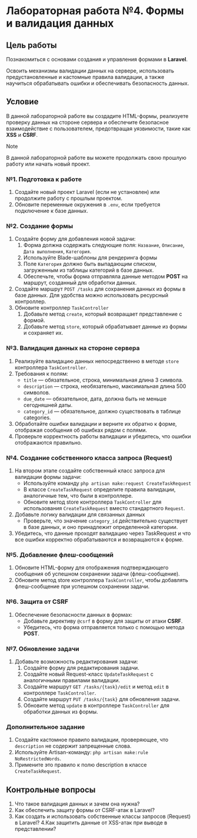 # Лабораторная работа №4. Формы и валидация данных

## Цель работы

Познакомиться с основами создания и управления формами в **Laravel**.

Освоить механизмы валидации данных на сервере, использовать предустановленные и кастомные правила валидации, а также научиться обрабатывать ошибки и обеспечивать безопасность данных.

## Условие

В данной лабораторной работе вы создадите HTML-формы, реализуете проверку данных на стороне сервера и обеспечите безопасное взаимодействие с пользователем, предотвращая уязвимости, такие как **XSS** и **CSRF**.

> [!NOTE]
> В данной лабораторной работе вы можете продолжать свою прошлую работу или начать новый проект.

### №1. Подготовка к работе

1. Создайте новый проект Laravel (если не установлен) или продолжите работу с прошлым проектом.
2. Обновите переменные окружения в `.env`, если требуется подключение к базе данных.

### №2. Создание формы

1. Создайте форму для добавления новой задачи:
   1. Форма должна содержать следующие поля: `Название`, `Описание`, `Дата выполнения`, `Категория`.
   2. Используйте Blade-шаблоны для рендеринга формы
   3. Поле `Категория` должно быть выпадающим списком, загруженным из таблицы категорий в базе данных.
   4. Обеспечьте, чтобы форма отправляла данные методом **POST** на маршрут, созданный для обработки данных.
2. Создайте маршрут `POST /tasks` для сохранения данных из формы в базе данных. Для удобства можно использовать ресурсный контроллер.
3. Обновите контроллер `TaskController`
   1. Добавьте метод `create`, который возвращает представление с формой.
   2. Добавьте метод `store`, который обрабатывает данные из формы и сохраняет их.

### №3. Валидация данных на стороне сервера

1. Реализуйте валидацию данных непосредственно в методе `store` контроллера `TaskController`.
2. Требования к полям:
   - `title` — обязательное, строка, минимальная длина 3 символа.
   - `description` — строка, необязательно, максимальная длина 500 символов.
   - `due_date` — обязательное, дата, должна быть не меньше сегодняшней даты.
   - `category_id` — обязательное, должно существовать в таблице categories.
3. Обработайте ошибки валидации и верните их обратно к форме, отображая сообщения об ошибках рядом с полями.
4. Проверьте корректность работы валидации и убедитесь, что ошибки отображаются правильно.

### №4. Создание собственного класса запроса (Request)

1. На втором этапе создайте собственный класс запроса для валидации формы задачи:
   - Используйте команду `php artisan make:request CreateTaskRequest`
   - В классе `CreateTaskRequest` определите правила валидации, аналогичные тем, что были в контроллере.
   - Обновите метод store контроллера `TaskController` для использования `CreateTaskRequest` вместо стандартного `Request`.
2. Добавьте логику валидации для связанных данных
   -  Проверьте, что значение `category_id` действительно существует в базе данных, и оно принадлежит определенной категории.
3. Убедитесь, что данные проходят валидацию через TaskRequest и что все ошибки корректно обрабатываются и возвращаются к форме.

### №5. Добавление флеш-сообщений

1. Обновите HTML-форму для отображения подтверждающего сообщения об успешном сохранении задачи (флеш-сообщение).
2. Обновите метод store контроллера `TaskController`, чтобы добавлять флеш-сообщение при успешном сохранении задачи.

### №6. Защита от CSRF

1. Обеспечение безопасности данных в формах:
   - Добавьте директиву `@csrf` в форму для защиты от атаки **CSRF**.
   - Убедитесь, что форма отправляется только с помощью метода **POST**.

### №7. Обновление задачи

1. Добавьте возможность редактирования задачи:
   1. Создайте форму для редактирования задачи.
   2. Создайте новый Request-класс `UpdateTaskRequest` с аналогичными правилами валидации.
   3. Создайте маршрут `GET /tasks/{task}/edit` и метод `edit` в контроллере `TaskController`.
   4. Создайте маршрут `PUT /tasks/{task}` для обновления задачи.
   5. Обновите метод `update` в контроллере `TaskController` для обработки данных из формы.

### Дополнительное задание

1. Создайте кастомное правило валидации, проверяющее, что `description` не содержит запрещенные слова.
2. Используйте Artisan-команду: `php artisan make:rule NoRestrictedWords`.
3. Примените это правило к полю description в классе `CreateTaskRequest`.

## Контрольные вопросы

1. Что такое валидация данных и зачем она нужна?
2. Как обеспечить защиту формы от CSRF-атак в Laravel?
3. Как создать и использовать собственные классы запросов (Request) в Laravel?
4.Как защитить данные от XSS-атак при выводе в представлении?